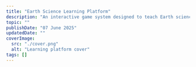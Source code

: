 ```yaml
---
title: "Earth Science Learning Platform"
description: "An interactive game system designed to teach Earth science concepts through play."
topic: ""
publishDate: "07 June 2025"
updatedDate: ""
coverImage:
  src: "./cover.png"
  alt: "Learning platform cover"
tags: []
---
```

